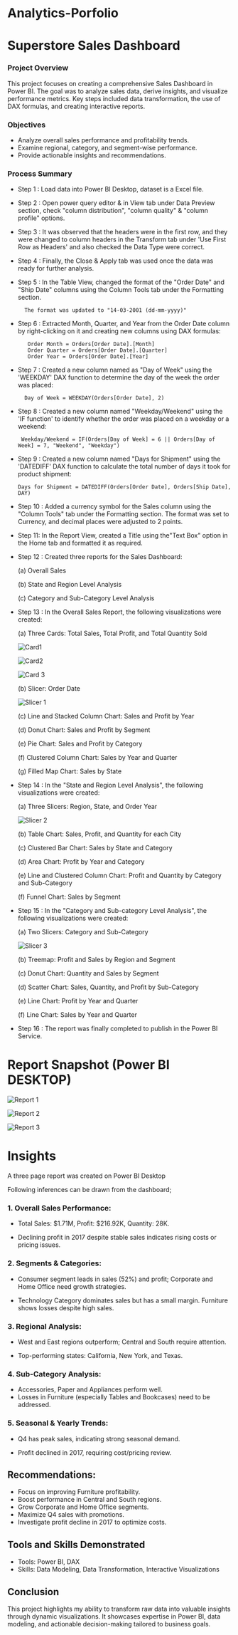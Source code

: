 # Analytics-Porfolio

# Superstore Sales Dashboard

### Project Overview

This project focuses on creating a comprehensive Sales Dashboard in Power BI. The goal was to analyze sales data, derive insights, and visualize performance metrics. Key steps included data transformation, the use of DAX formulas, and creating interactive reports. 


### Objectives

- Analyze overall sales performance and profitability trends.
- Examine regional, category, and segment-wise performance.
- Provide actionable insights and recommendations.


### Process Summary

- Step 1 : Load data into Power BI Desktop, dataset is a Excel file.
- Step 2 : Open power query editor & in View tab under Data Preview section, check "column distribution", "column quality" & "column profile" options.
- Step 3 : It was observed that the headers were in the first row, and they were changed to column headers in the Transform tab under 'Use First Row as Headers' and also checked the Data Type were correct.
- Step 4 : Finally, the Close & Apply tab was used once the data was ready for further analysis.
- Step 5 : In the Table View, changed the format of the "Order Date" and "Ship Date" columns using the Column Tools tab under the Formatting section.

        The format was updated to "14-03-2001 (dd-mm-yyyy)"

  
- Step 6 : Extracted Month, Quarter, and Year from the Order Date column by right-clicking on it and creating new columns using DAX formulas:

         Order Month = Orders[Order Date].[Month]          
         Order Quarter = Orders[Order Date].[Quarter]
         Order Year = Orders[Order Date].[Year]
 


- Step 7 : Created a new column named as "Day of Week" using the 'WEEKDAY' DAX function to determine the day of the week the order was placed: 

        Day of Week = WEEKDAY(Orders[Order Date], 2)


- Step 8 :  Created a new column named "Weekday/Weekend" using the 'IF function' to identify whether the order was placed on a weekday or a weekend:

       Weekday/Weekend = IF(Orders[Day of Week] = 6 || Orders[Day of Week] = 7, "Weekend", "Weekday") 


- Step 9 : Created a new column named "Days for Shipment" using the 'DATEDIFF' DAX function to calculate the total number of days it took for product shipment:

      Days for Shipment = DATEDIFF(Orders[Order Date], Orders[Ship Date], DAY)

- Step 10 : Added a currency symbol for the Sales column using the "Column Tools" tab under the Formatting section. The format was set to Currency, and decimal places were adjusted to 2 points.
           
- Step 11: In the Report View, created a Title using the"Text Box" option in the Home tab and formatted it as required.

- Step 12 : Created three reports for the Sales Dashboard:

  (a) Overall Sales

  (b) State and Region Level Analysis
  
  (c) Category and Sub-Category Level Analysis
  
   
- Step 13 : In the Overall Sales Report, the following visualizations were created:

  (a) Three Cards: Total Sales, Total Profit, and Total Quantity Sold

  ![Card1](https://github.com/user-attachments/assets/6a94de40-a8e2-4460-a767-cbbfcc2408c7)

  ![Card2](https://github.com/user-attachments/assets/f0426780-4d4a-44ab-be61-08402d1a3dfb)

   ![Card 3](https://github.com/user-attachments/assets/7d9c872d-247f-477d-92fe-fec02fd93539)

 
  (b) Slicer: Order Date

   ![Slicer 1](https://github.com/user-attachments/assets/4dbc8dff-5625-4cee-a720-f511e798f689)
 
  (c) Line and Stacked Column Chart: Sales and Profit by Year

  (d) Donut Chart: Sales and Profit by Segment

  (e) Pie Chart: Sales and Profit by Category

  (f) Clustered Column Chart: Sales by Year and Quarter

  (g) Filled Map Chart: Sales by State



- Step 14 : In the "State and Region Level Analysis", the following visualizations were created:

   (a) Three Slicers: Region, State, and Order Year

   ![Slicer 2](https://github.com/user-attachments/assets/47396280-9b2f-4f52-8157-4fd194c2a45f)

  (b) Table Chart: Sales, Profit, and Quantity for each City

  (c) Clustered Bar Chart: Sales by State and Category

  (d) Area Chart: Profit by Year and Category

  (e) Line and Clustered Column Chart: Profit and Quantity by Category and Sub-Category

   (f) Funnel Chart: Sales by Segment

        
- Step 15 : In the "Category and Sub-category Level Analysis", the following visualizations were created:

  (a) Two Slicers: Category and Sub-Category

  ![Slicer 3](https://github.com/user-attachments/assets/45876034-dcaa-4267-8118-bd19f31deef2)


  (b) Treemap: Profit and Sales by Region and Segment

  (c) Donut Chart: Quantity and Sales by Segment

  (d) Scatter Chart: Sales, Quantity, and Profit by Sub-Category

  (e) Line Chart: Profit by Year and Quarter

  (f) Line Chart: Sales by Year and Quarter

 
 - Step 16 : The report was finally completed to publish in the Power BI Service.
 
 
 # Report Snapshot (Power BI DESKTOP)

 ![Report 1](https://github.com/user-attachments/assets/df037f6f-95a7-4e91-9b2b-cfac50b64c2a)


 ![Report 2](https://github.com/user-attachments/assets/dcef0de5-bb28-4330-9390-403dee3ba6b3)

 
![Report 3](https://github.com/user-attachments/assets/a04b8248-caee-4524-a572-7a12799bed8d)


# Insights

A three page report was created on Power BI Desktop

Following inferences can be drawn from the dashboard;


### 1. Overall Sales Performance:

- Total Sales: $1.71M, Profit: $216.92K, Quantity: 28K.

- Declining profit in 2017 despite stable sales indicates rising costs or pricing issues.


### 2. Segments & Categories:


- Consumer segment leads in sales (52%) and profit; Corporate and Home Office need growth strategies.

- Technology Category dominates sales but has a small margin. Furniture shows losses despite high sales.

### 3. Regional Analysis:

- West and East regions outperform; Central and South require attention.

- Top-performing states: California, New York, and Texas.


### 4. Sub-Category Analysis:

- Accessories, Paper and Appliances perform well. 
- Losses in Furniture (especially Tables and Bookcases) need to be addressed.


### 5. Seasonal & Yearly Trends:

- Q4 has peak sales, indicating strong seasonal demand.

- Profit declined in 2017, requiring cost/pricing review.



## Recommendations:
- Focus on improving Furniture profitability.
- Boost performance in Central and South regions.
- Grow Corporate and Home Office segments.
- Maximize Q4 sales with promotions.
- Investigate profit decline in 2017 to optimize costs.


## Tools and Skills Demonstrated
- Tools: Power BI, DAX
- Skills: Data Modeling, Data Transformation, Interactive Visualizations


## Conclusion
This project highlights my ability to transform raw data into valuable insights through dynamic visualizations. It showcases expertise in Power BI, data modeling, and actionable decision-making tailored to business goals.
